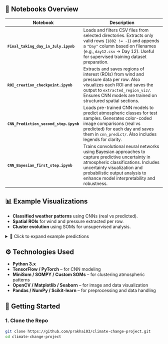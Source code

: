 ## 📓 Notebooks Overview

| Notebook | Description |
|----------|-------------|
| **`Final_taking_day_in_July.ipynb`** | Loads and filters CSV files from selected directories. Extracts only valid rows (`1802 != -1`) and appends a `"Day"` column based on filenames (e.g., `day12.csv` → Day 12). Useful for supervised training dataset preparation. |
| **`ROI_creation_checkpoint.ipynb`** | Extracts and saves regions of interest (ROIs) from wind and pressure data per row. Also visualizes each ROI and saves the output to `extracted_region_viz/`. Ensures CNN models are trained on structured spatial sections. |
| **`CNN_Prediction_second_step.ipynb`** | Loads pre-trained CNN models to predict atmospheric classes for test samples. Generates color-coded image comparisons (real vs predicted) for each day and saves them in `cnn_predict/`. Also includes legends for clarity. |
| **`CNN_Bayesian_first_step.ipynb`** | Trains convolutional neural networks using Bayesian approaches to capture predictive uncertainty in atmospheric classifications. Includes uncertainty visualization and probabilistic output analysis to enhance model interpretability and robustness. |

## 📊 Example Visualizations

- **Classified weather patterns** using CNNs (real vs predicted).
- **Spatial ROIs** for wind and pressure extracted per row.
- **Cluster evolution** using SOMs for unsupervised analysis.

<details> <summary>📸 Click to expand example predictions</summary> <h3>Step 1 </h3><p align="center"> <img src="cnn_predict_bayesian_accurate/day_3412.png" width="500" alt="CNN Prediction - Day 12"><br> <img src="cnn_predict_bayesian_accurate/day_3586.png" width="500" alt="Bayesian CNN - Day 3586"><br> <img src="cnn_predict_bayesian_accurate/day_3589.png" width="500" alt="Bayesian CNN - Day 3589"><br> </p> </details>

## ⚙️ Technologies Used

- **Python 3.x**
- **TensorFlow / PyTorch** – for CNN modeling
- **MiniSom / SOMPY / Custom SOMs** – for clustering atmospheric patterns
- **OpenCV / Matplotlib / Seaborn** – for image and data visualization
- **Pandas / NumPy / Scikit-learn** – for preprocessing and data handling

## 🚀 Getting Started

### 1. Clone the Repo

```bash
git clone https://github.com/prakhai03/climate-change-project.git
cd climate-change-project
